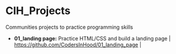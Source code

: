 # CIH_Projects
Communities projects to practice programming skills

- **01_landing page:** Practice HTML/CSS and build a landing page | https://github.com/CodersInHood/01_landing_page |
